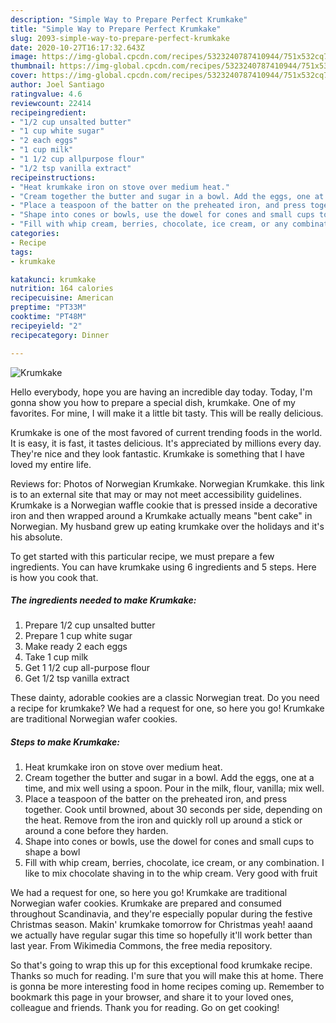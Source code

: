 ```yaml
---
description: "Simple Way to Prepare Perfect Krumkake"
title: "Simple Way to Prepare Perfect Krumkake"
slug: 2093-simple-way-to-prepare-perfect-krumkake
date: 2020-10-27T16:17:32.643Z
image: https://img-global.cpcdn.com/recipes/5323240787410944/751x532cq70/krumkake-recipe-main-photo.jpg
thumbnail: https://img-global.cpcdn.com/recipes/5323240787410944/751x532cq70/krumkake-recipe-main-photo.jpg
cover: https://img-global.cpcdn.com/recipes/5323240787410944/751x532cq70/krumkake-recipe-main-photo.jpg
author: Joel Santiago
ratingvalue: 4.6
reviewcount: 22414
recipeingredient:
- "1/2 cup unsalted butter"
- "1 cup white sugar"
- "2 each eggs"
- "1 cup milk"
- "1 1/2 cup allpurpose flour"
- "1/2 tsp vanilla extract"
recipeinstructions:
- "Heat krumkake iron on stove over medium heat."
- "Cream together the butter and sugar in a bowl. Add the eggs, one at a time, and mix well using a spoon. Pour in the milk, flour, vanilla; mix well."
- "Place a teaspoon of the batter on the preheated iron, and press together. Cook until browned, about 30 seconds per side, depending on the heat. Remove from the iron and quickly roll up around a stick or around a cone before they harden."
- "Shape into cones or bowls, use the dowel for cones and small cups to shape a bowl"
- "Fill with whip cream, berries, chocolate, ice cream, or any combination.  I like to mix chocolate shaving in to the whip cream.  Very good with fruit"
categories:
- Recipe
tags:
- krumkake

katakunci: krumkake 
nutrition: 164 calories
recipecuisine: American
preptime: "PT33M"
cooktime: "PT48M"
recipeyield: "2"
recipecategory: Dinner

---
```



![Krumkake](https://img-global.cpcdn.com/recipes/5323240787410944/751x532cq70/krumkake-recipe-main-photo.jpg)

Hello everybody, hope you are having an incredible day today. Today, I'm gonna show you how to prepare a special dish, krumkake. One of my favorites. For mine, I will make it a little bit tasty. This will be really delicious.

Krumkake is one of the most favored of current trending foods in the world. It is easy, it is fast, it tastes delicious. It's appreciated by millions every day. They're nice and they look fantastic. Krumkake is something that I have loved my entire life.

Reviews for: Photos of Norwegian Krumkake. Norwegian Krumkake. this link is to an external site that may or may not meet accessibility guidelines. Krumkake is a Norwegian waffle cookie that is pressed inside a decorative iron and then wrapped around a Krumkake actually means &#34;bent cake&#34; in Norwegian. My husband grew up eating krumkake over the holidays and it&#39;s his absolute.


To get started with this particular recipe, we must prepare a few ingredients. You can have krumkake using 6 ingredients and 5 steps. Here is how you cook that.

<!--inarticleads1-->

##### The ingredients needed to make Krumkake:

1. Prepare 1/2 cup unsalted butter
1. Prepare 1 cup white sugar
1. Make ready 2 each eggs
1. Take 1 cup milk
1. Get 1 1/2 cup all-purpose flour
1. Get 1/2 tsp vanilla extract


These dainty, adorable cookies are a classic Norwegian treat. Do you need a recipe for krumkake? We had a request for one, so here you go! Krumkake are traditional Norwegian wafer cookies. 

<!--inarticleads2-->

##### Steps to make Krumkake:

1. Heat krumkake iron on stove over medium heat.
1. Cream together the butter and sugar in a bowl. Add the eggs, one at a time, and mix well using a spoon. Pour in the milk, flour, vanilla; mix well.
1. Place a teaspoon of the batter on the preheated iron, and press together. Cook until browned, about 30 seconds per side, depending on the heat. Remove from the iron and quickly roll up around a stick or around a cone before they harden.
1. Shape into cones or bowls, use the dowel for cones and small cups to shape a bowl
1. Fill with whip cream, berries, chocolate, ice cream, or any combination.  I like to mix chocolate shaving in to the whip cream.  Very good with fruit


We had a request for one, so here you go! Krumkake are traditional Norwegian wafer cookies. Krumkake are prepared and consumed throughout Scandinavia, and they&#39;re especially popular during the festive Christmas season. Makin&#39; krumkake tomorrow for Christmas yeah! aaand we actually have regular sugar this time so hopefully it&#39;ll work better than last year. From Wikimedia Commons, the free media repository. 

So that's going to wrap this up for this exceptional food krumkake recipe. Thanks so much for reading. I'm sure that you will make this at home. There is gonna be more interesting food in home recipes coming up. Remember to bookmark this page in your browser, and share it to your loved ones, colleague and friends. Thank you for reading. Go on get cooking!
